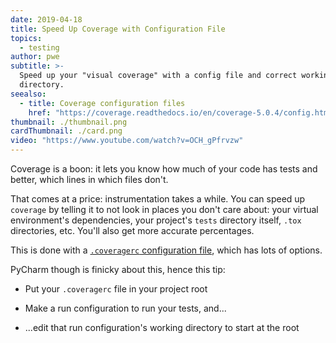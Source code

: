 ```yaml
---
date: 2019-04-18
title: Speed Up Coverage with Configuration File
topics:
  - testing
author: pwe
subtitle: >-
  Speed up your "visual coverage" with a config file and correct working
  directory.
seealso:
  - title: Coverage configuration files
    href: "https://coverage.readthedocs.io/en/coverage-5.0.4/config.html"
thumbnail: ./thumbnail.png
cardThumbnail: ./card.png
video: "https://www.youtube.com/watch?v=OCH_gPfrvzw"
---
```


Coverage is a boon: it lets you know how much of your code has tests and
better, which lines in which files don't.

That comes at a price: instrumentation takes a while. You can speed
up `coverage` by telling it to not look in places you don't care about:
your virtual environment's dependencies, your project's `tests` directory
itself, `.tox` directories, etc. You'll also get more accurate percentages.

This is done with a
[`.coveragerc` configuration file](https://coverage.readthedocs.io/en/coverage-5.0.4/config.html),
which has lots of options.

PyCharm though is finicky about this, hence this tip:

- Put your `.coveragerc` file in your project root

- Make a run configuration to run your tests, and...

- ...edit that run configuration's working directory to start at the root
